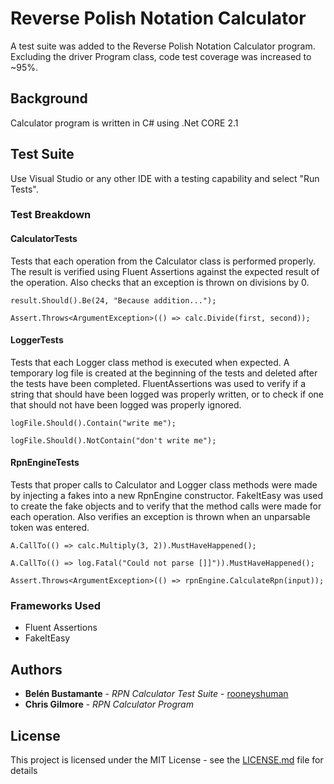 # Reverse Polish Notation Calculator

A test suite was added to the Reverse Polish Notation Calculator program. Excluding the driver Program class, 
code test coverage was increased to ~95%.

## Background

Calculator program is written in C# using .Net CORE 2.1

## Test Suite

Use Visual Studio or any other IDE with a testing capability and select "Run Tests".

### Test Breakdown

#### CalculatorTests
Tests that each operation from the Calculator class is performed properly. The result is verified using Fluent Assertions 
against the expected result of the operation. Also checks that an exception is thrown on divisions by 0.

```
result.Should().Be(24, "Because addition...");
```
```
Assert.Throws<ArgumentException>(() => calc.Divide(first, second));
```

#### LoggerTests
Tests that each Logger class method is executed when expected. A temporary log file is created at the beginning of the tests 
and deleted after the tests have been completed. FluentAssertions was used to verify if a string that should have been logged
was properly written, or to check if one that should not have been logged was properly ignored.

```
logFile.Should().Contain("write me");
```
```
logFile.Should().NotContain("don't write me");
```

#### RpnEngineTests
Tests that proper calls to Calculator and Logger class methods were made by injecting a fakes into a new RpnEngine constructor.
FakeItEasy was used to create the fake objects and to verify that the method calls were made for each operation. Also verifies
an exception is thrown when an unparsable token was entered.

```
A.CallTo(() => calc.Multiply(3, 2)).MustHaveHappened();
```
```
A.CallTo(() => log.Fatal("Could not parse []]")).MustHaveHappened();
```
```
Assert.Throws<ArgumentException>(() => rpnEngine.CalculateRpn(input));
```

### Frameworks Used

* Fluent Assertions
* FakeItEasy

## Authors

* **Belén Bustamante** - *RPN Calculator Test Suite* - [rooneyshuman](https://github.com/rooneyshuman)
* **Chris Gilmore** - *RPN Calculator Program*

## License

This project is licensed under the MIT License - see the [LICENSE.md](LICENSE.md) file for details
